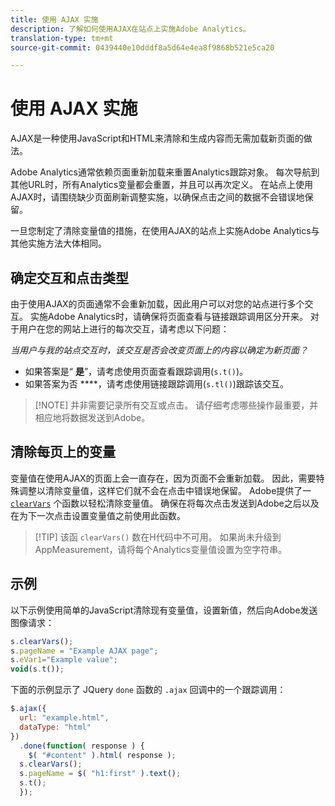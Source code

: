 ```yaml
---
title: 使用 AJAX 实施
description: 了解如何使用AJAX在站点上实施Adobe Analytics。
translation-type: tm+mt
source-git-commit: 0439440e10dddf8a5d64e4ea8f9868b521e5ca20

---
```



# 使用 AJAX 实施

AJAX是一种使用JavaScript和HTML来清除和生成内容而无需加载新页面的做法。

Adobe Analytics通常依赖页面重新加载来重置Analytics跟踪对象。 每次导航到其他URL时，所有Analytics变量都会重置，并且可以再次定义。 在站点上使用AJAX时，请围绕缺少页面刷新调整实施，以确保点击之间的数据不会错误地保留。

一旦您制定了清除变量值的措施，在使用AJAX的站点上实施Adobe Analytics与其他实施方法大体相同。

## 确定交互和点击类型

由于使用AJAX的页面通常不会重新加载，因此用户可以对您的站点进行多个交互。 实施Adobe Analytics时，请确保将页面查看与链接跟踪调用区分开来。 对于用户在您的网站上进行的每次交互，请考虑以下问题：

*当用户与我的站点交互时，该交互是否会改变页面上的内容以确定为新页面？*

* 如果答案是“ **是**”，请考虑使用页面查看跟踪调用(`s.t()`)。
* 如果答案为否 ****，请考虑使用链接跟踪调用(`s.tl()`)跟踪该交互。

> [!NOTE] 并非需要记录所有交互或点击。 请仔细考虑哪些操作最重要，并相应地将数据发送到Adobe。

## 清除每页上的变量

变量值在使用AJAX的页面上会一直存在，因为页面不会重新加载。 因此，需要特殊调整以清除变量值，这样它们就不会在点击中错误地保留。 Adobe提供了一 [`clearVars`](../vars/functions/clearvars.md) 个函数以轻松清除变量值。 确保在将每次点击发送到Adobe之后以及在为下一次点击设置变量值之前使用此函数。

> [!TIP] 该函 `clearVars()` 数在H代码中不可用。 如果尚未升级到AppMeasurement，请将每个Analytics变量值设置为空字符串。

## 示例

以下示例使用简单的JavaScript清除现有变量值，设置新值，然后向Adobe发送图像请求：

```js
s.clearVars();
s.pageName = "Example AJAX page";
s.eVar1="Example value";
void(s.t());
```

下面的示例显示了 JQuery `done` 函数的 `.ajax` 回调中的一个跟踪调用：

```js
$.ajax({
  url: "example.html",
  dataType: "html"
})
  .done(function( response ) {
    $( "#content" ).html( response );
  s.clearVars();
  s.pageName = $( "h1:first" ).text();
  s.t();
  });
```
